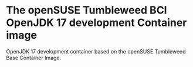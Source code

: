 # The openSUSE Tumbleweed BCI OpenJDK 17 development Container image

OpenJDK 17 development container based on the openSUSE Tumbleweed Base Container Image.
